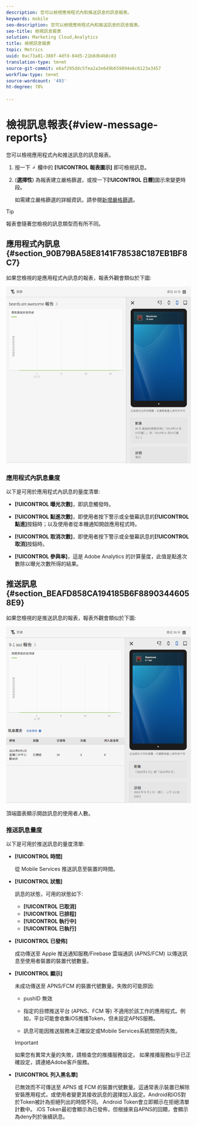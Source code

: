```yaml
---
description: 您可以檢視應用程式內和推送訊息的訊息報表。
keywords: mobile
seo-description: 您可以檢視應用程式內和推送訊息的訊息報表。
seo-title: 檢視訊息報表
solution: Marketing Cloud,Analytics
title: 檢視訊息報表
topic: Metrics
uuid: 0ac73a81-388f-4dfd-84d5-21b8db4b8c83
translation-type: tm+mt
source-git-commit: e6af295ddc5fea2a3e649b659894e6c6123a3457
workflow-type: tm+mt
source-wordcount: '493'
ht-degree: 78%

---
```



# 檢視訊息報表{#view-message-reports}

您可以檢視應用程式內和推送訊息的訊息報表。

1. 按一下![報表](assets/icon_report.png)欄中的 **[!UICONTROL 報表圖示]** 即可檢視訊息。
1. (**選擇性**) 為報表建立嚴格篩選，或按一下&#x200B;**[!UICONTROL 日曆]**&#x200B;圖示來變更時段。

   如需建立嚴格篩選的詳細資訊，請參閱[新增嚴格篩選](/help/using/usage/reports-customize/t-sticky-filter.md)。

>[!TIP]
>
>報表會隨著您檢視的訊息類型而有所不同。

## 應用程式內訊息 {#section_90B79BA58E8141F78538C187EB1BF8C7}

如果您檢視的是應用程式內訊息的報表，報表外觀會類似於下圖:

![報表訊息](assets/report_message.png)

### 應用程式內訊息量度

以下是可用於應用程式內訊息的量度清單:

* **[!UICONTROL 曝光次數]**，即訊息觸發時。

* **[!UICONTROL 點進次數]**，即使用者按下警示或全螢幕訊息的&#x200B;**[!UICONTROL 點進]**&#x200B;按鈕時；以及使用者從本機通知開啟應用程式時。

* **[!UICONTROL 取消次數]**，即使用者按下警示或全螢幕訊息的&#x200B;**[!UICONTROL 取消]**&#x200B;按鈕時。

* **[!UICONTROL 參與率]**，這是 Adobe Analytics 的計算量度，此值是點進次數除以曝光次數所得的結果。

## 推送訊息 {#section_BEAFD858CA194185B6F88903446058E9}

如果您檢視的是推送訊息的報表，報表外觀會類似於下圖:

![推送訊息](assets/report_message_push.png)

頂端圖表顯示開啟訊息的使用者人數。

### 推送訊息量度

以下是可用於推送訊息的量度清單:

* **[!UICONTROL 時間]**

   從 Mobile Services 推送訊息至裝置的時間。

* **[!UICONTROL 狀態]**

   訊息的狀態，可用的狀態如下:

   * **[!UICONTROL 已取消]**
   * **[!UICONTROL 已排程]**
   * **[!UICONTROL 執行中]**
   * **[!UICONTROL 已執行]**

* **[!UICONTROL 已發佈]**

   成功傳送至 Apple 推送通知服務/Firebase 雲端通訊 (APNS/FCM) 以傳送訊息至使用者裝置的裝置代號數量。

* **[!UICONTROL 顯示]**

   未成功傳送至 APNS/FCM 的裝置代號數量。失敗的可能原因:

   * pushID 無效

   * 指定的目標推送平台 (APNS、FCM 等) 不適用於該工作的應用程式。例如，平台可能會收集iOS推播Token，但未設定APNS服務。

   * 訊息可能因推送服務未正確設定或Mobile Services系統關閉而失敗。
   >[!IMPORTANT]
   >
   >如果您有異常大量的失敗，請檢查您的推播服務設定。 如果推播服務似乎已正確設定，請連絡Adobe客戶服務。

* **[!UICONTROL 列入黑名單]**

   已無效而不可傳送至 APNS 或 FCM 的裝置代號數量。這通常表示裝置已解除安裝應用程式，或使用者變更其接收訊息的選擇加入設定。Android和iOS對於Token被計為拒絕列出的時間不同。 Android Token會立即顯示在拒絕清單計數中。 iOS Token最初會顯示為已發佈，但根據來自APNS的回饋，會顯示為deny列於後續訊息。
